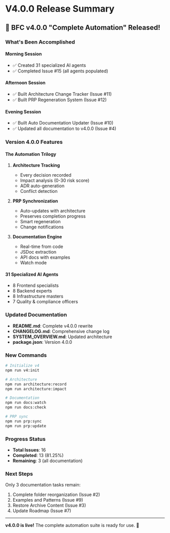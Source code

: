 # V4.0.0 Release Summary

## 🎉 BFC v4.0.0 "Complete Automation" Released!

### What's Been Accomplished

#### Morning Session
- ✅ Created 31 specialized AI agents
- ✅ Completed Issue #15 (all agents populated)

#### Afternoon Session  
- ✅ Built Architecture Change Tracker (Issue #11)
- ✅ Built PRP Regeneration System (Issue #12)

#### Evening Session
- ✅ Built Auto Documentation Updater (Issue #10)
- ✅ Updated all documentation to v4.0.0 (Issue #4)

### Version 4.0.0 Features

#### The Automation Trilogy
1. **Architecture Tracking**
   - Every decision recorded
   - Impact analysis (0-30 risk score)
   - ADR auto-generation
   - Conflict detection

2. **PRP Synchronization**
   - Auto-updates with architecture
   - Preserves completion progress
   - Smart regeneration
   - Change notifications

3. **Documentation Engine**
   - Real-time from code
   - JSDoc extraction
   - API docs with examples
   - Watch mode

#### 31 Specialized AI Agents
- 8 Frontend specialists
- 8 Backend experts
- 8 Infrastructure masters
- 7 Quality & compliance officers

### Updated Documentation
- **README.md**: Complete v4.0.0 rewrite
- **CHANGELOG.md**: Comprehensive change log
- **SYSTEM_OVERVIEW.md**: Updated architecture
- **package.json**: Version 4.0.0

### New Commands
```bash
# Initialize v4
npm run v4:init

# Architecture
npm run architecture:record
npm run architecture:impact

# Documentation
npm run docs:watch
npm run docs:check

# PRP sync
npm run prp:sync
npm run prp:update
```

### Progress Status
- **Total Issues**: 16
- **Completed**: 13 (81.25%)
- **Remaining**: 3 (all documentation)

### Next Steps
Only 3 documentation tasks remain:
1. Complete folder reorganization (Issue #2)
2. Examples and Patterns (Issue #9)
3. Restore Archive Content (Issue #3)
4. Update Roadmap (Issue #7)

---

**v4.0.0 is live!** The complete automation suite is ready for use. 🚀

